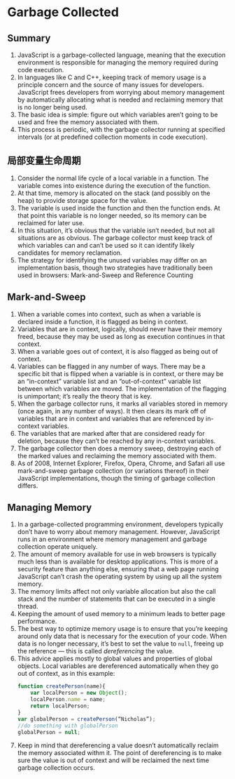 # Garbage Collected


## Summary
1. JavaScript is a garbage-collected language, meaning that the execution
environment is responsible for managing the memory required during code
execution.
2. In languages like C and C++, keeping track of memory usage is a principle
concern and the source of many issues for developers. JavaScript frees
developers from worrying about memory management by automatically allocating
what is needed and reclaiming memory that is no longer being used.
3. The basic idea is simple: figure out which variables aren’t going to be used
and free the memory associated with them.
4. This process is periodic, with the garbage collector running at specified
intervals (or at predefined collection moments in code execution).


## 局部变量生命周期
1. Consider the normal life cycle of a local variable in a function. The
variable comes into existence during the execution of the function.
2. At that time, memory is allocated on the stack (and possibly on the heap) to
provide storage space for the value.
3. The variable is used inside the function and then the function ends. At that
point this variable is no longer needed, so its memory can be reclaimed for
later use.
4. In this situation, it’s obvious that the variable isn’t needed, but not all
situations are as obvious. The garbage collector must keep track of which
variables can and can’t be used so it can identify likely candidates for memory
reclamation.
5. The strategy for identifying the unused variables may differ on an
implementation basis, though two strategies have traditionally been used in
browsers: Mark-and-Sweep and Reference Counting


## Mark-and-Sweep
1. When a variable comes into context, such as when a variable is declared
inside a function, it is flagged as being in context.
2. Variables that are in context, logically, should never have their memory
freed, because they may be used as long as execution continues in that context.
3. When a variable goes out of context, it is also flagged as being out of
context.
4. Variables can be flagged in any number of ways. There may be a specific bit
that is flipped when a variable is in context, or there may be an “in-context”
variable list and an “out-of-context” variable list between which variables are
moved. The implementation of the flagging is unimportant; it’s really the theory
that is key.
5. When the garbage collector runs, it marks all variables stored in memory
(once again, in any number of ways). It then clears its mark off of variables
that are in context and variables that are referenced by in-context variables.
6. The variables that are marked after that are considered ready for deletion,
because they can’t be reached by any in-context variables.
7. The garbage collector then does a memory sweep, destroying each of the marked
values and reclaiming the memory associated with them.
8. As of 2008, Internet Explorer, Firefox, Opera, Chrome, and Safari all use
mark-and-sweep garbage collection (or variations thereof) in their JavaScript
implementations, though the timing of garbage collection differs.



## Managing Memory
1. In a garbage-collected programming environment, developers typically don’t
have to worry about memory management. However, JavaScript runs in an
environment where memory management and garbage collection operate uniquely.
2. The amount of memory available for use in web browsers is typically much less
than is available for desktop applications. This is more of a security feature
than anything else, ensuring that a web page running JavaScript can’t crash the
operating system by using up all the system memory.
3. The memory limits affect not only variable allocation but also the call stack
and the number of statements that can be executed in a single thread.
4. Keeping the amount of used memory to a minimum leads to better page
performance.
5. The best way to optimize memory usage is to ensure that you’re keeping around
only data that is necessary for the execution of your code. When data is no
longer necessary, it’s best to set the value to `null`, freeing up the reference
— this is called *dereferencing* the value.
6. This advice applies mostly to global values and properties of global objects.
Local variables are dereferenced automatically when they go out of context, as
in this example:
    ```js
    function createPerson(name){
        var localPerson = new Object();
        localPerson.name = name;
        return localPerson;
    }
    var globalPerson = createPerson(“Nicholas”);
    //do something with globalPerson
    globalPerson = null;
    ```
7. Keep in mind that dereferencing a value doesn’t automatically reclaim the
memory associated withm it. The point of dereferencing is to make sure the value
is out of context and will be reclaimed the next time garbage collection occurs.
